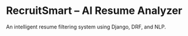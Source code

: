 # RecruitSmart – AI Resume Analyzer

An intelligent resume filtering system using Django, DRF, and NLP.